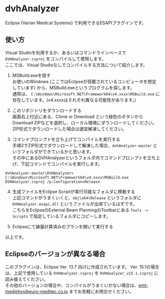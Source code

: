 # dvhAnalyzer

Eclipse (Varian Medical Systems) で利用できるESAPIプラグインです。

## 使い方

Visual Studioを利用するか、あるいはコマンドラインベースで `DVHAnalyzer.csproj` をコンパイルして使用します。  
ここでは、Visual Studioなしでコンパイルする方法について紹介します。

1. MSBuild.exeを探す  
お使いのWindows (ここではEclipseが搭載されているコンピュータを想定しています) から、MSBuild.exeというプログラムを探します。  
通常は、 `C:\Windows\Microsoft.NET\Framework64\v4.xxxx\MSBuild.exe` に存在しています。(v4.xxxxはそれぞれ異なる可能性があります。)

2. このリポジトリをダウンロードする  
画面右上付近にある、Clone or Download という緑色のボタンからDownload ZIPなどを選択し、ローカル環境にダウンロードしてください。  
ZIP形式でダウンロードした場合は適宜解凍してください。

3. コマンドプロンプトを立ち上げてコンパイルを実行する  
手順2でZIP形式でダウンロードして解凍した場合、`dvhAnalyzer-master` というフォルダができているかと思います。  
その中にあるDVHAnalyzerというフォルダ内でコマンドプロンプトを立ち上げ、下記コマンドでコンパイルを実行します。

~~~Batchfile
dvhAnalyzer-master\DVHAnalyzer> C:\Windows\Microsoft.NET\Framework64\v4.xxxx\MSBuild.exe DVHAnalyzer.csproj /p:Configuration=Release
~~~

4. 生成ファイルをEclipse Scriptが実行可能なフォルダに移動する  
上記コマンドがうまくいくと、`obj\x64\Release` というフォルダに `DVHAnalyzer.esapi.dll` というファイルが出来ているはずです。  
こちらをEclipseのExternal Beam PlanningのToolbarにある `Tools -> Scripts` で指定しているフォルダにコピーします。  

5. Eclipseにて線量計算済みのプランを開いて実行する

以上です。  

## Eclipseのバージョンが異なる場合

このプラグインは、Eclipse Ver. 13.7 向けに作成されています。
Ver. 15.1の場合は、上記で使用している `DVHAnalyzer.csproj` を `DVHAnalyzer_v15.1.csproj` に読み替えてください。  
その他のバージョンの場合や、コンパイルがうまくいかない場合は、emt-mediphys@euro-meditec.co.jp までお気軽にお問合せください。